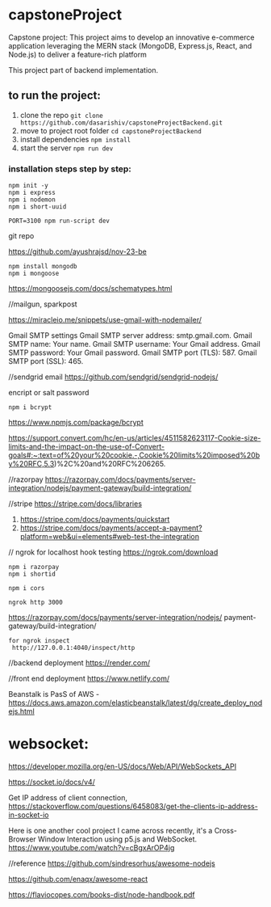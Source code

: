 # capstoneProject

Capstone project: This project aims to develop an innovative e-commerce application leveraging the MERN stack (MongoDB, Express.js, React, and Node.js) to deliver a feature-rich platform

This project part of backend implementation.

## to run the project:

1. clone the repo
   `git clone https://github.com/dasarishiv/capstoneProjectBackend.git`
2. move to project root folder
   `cd capstoneProjectBackend`
3. install dependencies
   `npm install`
4. start the server
   `npm run dev`

### installation steps step by step:

```
npm init -y
npm i express
npm i nodemon
npm i short-uuid
```

```
PORT=3100 npm run-script dev
```

git repo

https://github.com/ayushrajsd/nov-23-be

```
npm install mongodb
npm i mongoose

```

https://mongoosejs.com/docs/schematypes.html

//mailgun, sparkpost

https://miracleio.me/snippets/use-gmail-with-nodemailer/

Gmail SMTP settings
Gmail SMTP server address: smtp.gmail.com.
Gmail SMTP name: Your name.
Gmail SMTP username: Your Gmail address.
Gmail SMTP password: Your Gmail password.
Gmail SMTP port (TLS): 587.
Gmail SMTP port (SSL): 465.

//sendgrid email
https://github.com/sendgrid/sendgrid-nodejs/

encript or salt password

```
npm i bcrypt
```

https://www.npmjs.com/package/bcrypt

https://support.convert.com/hc/en-us/articles/4511582623117-Cookie-size-limits-and-the-impact-on-the-use-of-Convert-goals#:~:text=of%20your%20cookie.-,Cookie%20limits%20imposed%20by%20RFC,5.3)%2C%20and%20RFC%206265.

//razorpay
https://razorpay.com/docs/payments/server-integration/nodejs/payment-gateway/build-integration/

//stripe
https://stripe.com/docs/libraries

1. https://stripe.com/docs/payments/quickstart
2. https://stripe.com/docs/payments/accept-a-payment?platform=web&ui=elements#web-test-the-integration

// ngrok
for localhost hook testing
https://ngrok.com/download

```
npm i razorpay
npm i shortid

```

```
npm i cors

ngrok http 3000
```

https://razorpay.com/docs/payments/server-integration/nodejs/
payment-gateway/build-integration/

```
for ngrok inspect
 http://127.0.0.1:4040/inspect/http
```

//backend deployment
https://render.com/

//front end deployment
https://www.netlify.com/

Beanstalk is PasS of AWS - https://docs.aws.amazon.com/elasticbeanstalk/latest/dg/create_deploy_nodejs.html

# websocket:

https://developer.mozilla.org/en-US/docs/Web/API/WebSockets_API

https://socket.io/docs/v4/

Get IP address of client connection,
https://stackoverflow.com/questions/6458083/get-the-clients-ip-address-in-socket-io

Here is one another cool project I came across recently, it's a Cross-Browser Window Interaction using p5.js and WebSocket. https://www.youtube.com/watch?v=cBgxArOP4jg

//reference
https://github.com/sindresorhus/awesome-nodejs

https://github.com/enaqx/awesome-react

https://flaviocopes.com/books-dist/node-handbook.pdf
